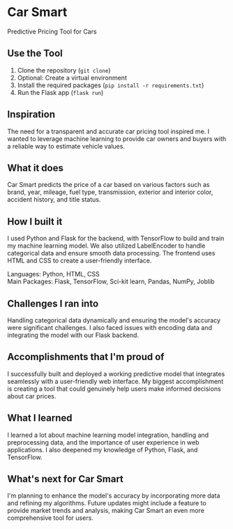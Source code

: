 # Car Smart
Predictive Pricing Tool for Cars

## Use the Tool
1. Clone the repository (`git clone`)
2. Optional: Create a virtual environment
3. Install the required packages (`pip install -r requirements.txt`)
4. Run the Flask app (`flask run`)

## Inspiration
The need for a transparent and accurate car pricing tool inspired me. I wanted to leverage machine learning to provide car owners and buyers with a reliable way to estimate vehicle values.

## What it does
Car Smart predicts the price of a car based on various factors such as brand, year, mileage, fuel type, transmission, exterior and interior color, accident history, and title status.

## How I built it
I used Python and Flask for the backend, with TensorFlow to build and train my machine learning model. We also utilized LabelEncoder to handle categorical data and ensure smooth data processing. The frontend uses HTML and CSS to create a user-friendly interface.

Languages: Python, HTML, CSS<br>
Main Packages: Flask, TensorFlow, Sci-kit learn, Pandas, NumPy, Joblib

## Challenges I ran into
Handling categorical data dynamically and ensuring the model's accuracy were significant challenges. I also faced issues with encoding data and integrating the model with our Flask backend.

## Accomplishments that I'm proud of
I successfully built and deployed a working predictive model that integrates seamlessly with a user-friendly web interface. My biggest accomplishment is creating a tool that could genuinely help users make informed decisions about car prices.

## What I learned
I learned a lot about machine learning model integration, handling and preprocessing data, and the importance of user experience in web applications. I also deepened my knowledge of Python, Flask, and TensorFlow.

## What's next for Car Smart
I'm planning to enhance the model's accuracy by incorporating more data and refining my algorithms. Future updates might include a feature to provide market trends and analysis, making Car Smart an even more comprehensive tool for users.